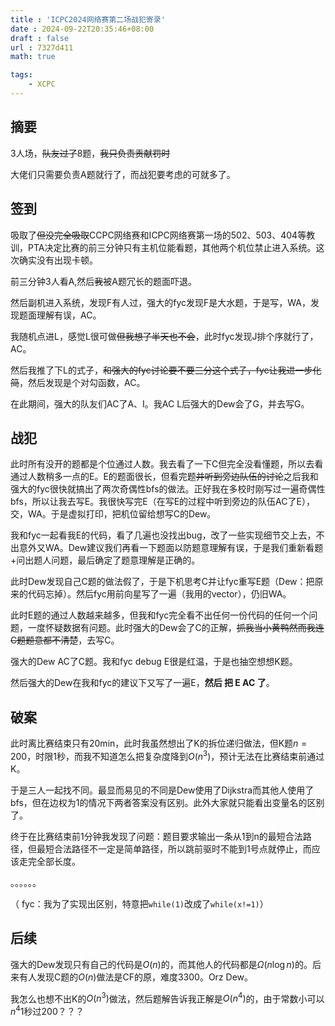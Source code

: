 ```yaml
---
title : 'ICPC2024网络赛第二场战犯寄录'
date : 2024-09-22T20:35:46+08:00
draft : false
url : 7327d411
math: true

tags:
    - XCPC
---
```

## 摘要

3人场，~~队友过了~~8题，~~我只负责贡献罚时~~

大佬们只需要负责A题就行了，而战犯要考虑的可就多了。

## 签到

吸取了~~但没完全吸取~~CCPC网络赛和ICPC网络赛第一场的502、503、404等教训，PTA决定比赛的前三分钟只有主机位能看题，其他两个机位禁止进入系统。这次确实没有出现卡顿。

前三分钟3人看A,然后~~我~~被A题冗长的题面吓退。

然后副机进入系统，发现F有人过，强大的fyc发现F是大水题，于是写，WA，发现题面理解有误，AC。

我随机点进L，感觉L很可做~~但我想了半天也不会~~，此时fyc发现J排个序就行了，AC。

然后我推了下L的式子，~~和强大的fyc讨论要不要三分这个式子，fyc让我进一步化简~~，然后发现是个对勾函数，AC。

在此期间，强大的队友们AC了A、I。我AC L后强大的Dew会了G，并去写G。

## 战犯

此时所有没开的题都是个位通过人数。我去看了一下C但完全没看懂题，所以去看通过人数稍多一点的E。E的题面很长，但看完题~~并听到旁边队伍的讨论~~之后我和强大的fyc很快就搞出了两次奇偶性bfs的做法。正好我在多校时刚写过一遍奇偶性bfs，所以让我去写E。我很快写完E（在写E的过程中听到旁边的队伍AC了E），交，WA。于是虚拟打印，把机位留给想写C的Dew。

我和fyc一起看我E的代码，看了几遍也没找出bug，改了一些实现细节交上去，不出意外又WA。Dew建议我们再看一下题面以防题意理解有误，于是我们重新看题+问出题人问题，最后确定了题意理解是正确的。

此时Dew发现自己C题的做法假了，于是下机思考C并让fyc重写E题（Dew：把原来的代码忘掉）。然后fyc用前向星写了一遍（我用的vector），仍旧WA。

此时E题的通过人数越来越多，但我和fyc完全看不出任何一份代码的任何一个问题，一度怀疑数据有问题。此时强大的Dew会了C的正解，~~抓我当小黄鸭然而我连C题题意都不清楚~~，去写C。

强大的Dew AC了C题。我和fyc debug E很是红温，于是也抽空想想K题。

然后强大的Dew在我和fyc的建议下又写了一遍E，**然后 把 E AC 了**。

## 破案

此时离比赛结束只有20min，此时我虽然想出了K的拆位递归做法，但K题$n=200$，时限1秒，而我不知道怎么把复杂度降到$O(n^3)$，预计无法在比赛结束前通过K。

于是三人一起找不同。最显而易见的不同是Dew使用了Dijkstra而其他人使用了bfs，但在边权为1的情况下两者答案没有区别。此外大家就只能看出变量名的区别了。

终于在比赛结束前1分钟我发现了问题：题目要求输出一条从1到n的最短合法路径，但最短合法路径不一定是简单路径，所以跳前驱时不能到1号点就停止，而应该走完全部长度。

。。。。。。

（ fyc：我为了实现出区别，特意把`while(1)`改成了`while(x!=1)`）

## 后续

强大的Dew发现只有自己的代码是$O(n)$的，而其他人的代码都是$\Omega(n\log n)$的。后来有人发现C题的$O(n)$做法是CF的原，难度3300。Orz Dew。

我怎么也想不出K的$O(n^3)$做法，然后题解告诉我正解是$O(n^4)$的，由于常数小可以$n^4$1秒过200？？？
